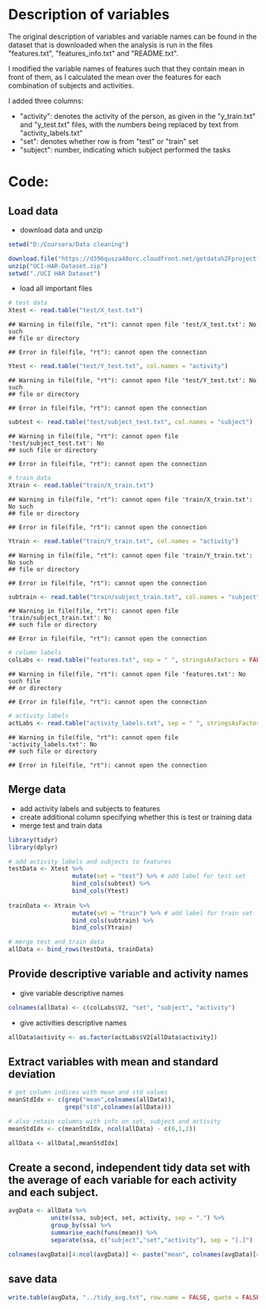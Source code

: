 # Description of variables

The original description of variables and variable names can be found in the dataset that is downloaded when the analysis is run in the files "features.txt", "features_info.txt" and "README.txt".

I modified the variable names of features such that they contain mean in front of them, as I calculated the mean over the features for each combination of subjects and activities.

I added three columns:
- "activity": denotes the activity of the person, as given in the "y_train.txt" and "y_test.txt" files, with the numbers being replaced by text from "activity_labels.txt"
- "set": denotes whether row is from "test" or "train" set
- "subject": number, indicating which subject performed the tasks



# Code:

## Load data

- download data and unzip


```r
setwd("D:/Coursera/Data cleaning")

download.file("https://d396qusza40orc.cloudfront.net/getdata%2Fprojectfiles%2FUCI%20HAR%20Dataset.zip", "UCI-HAR-Dataset.zip")
unzip("UCI-HAR-Dataset.zip")
setwd("./UCI HAR Dataset")
```

- load all important files


```r
# test data
Xtest <- read.table("test/X_test.txt")
```

```
## Warning in file(file, "rt"): cannot open file 'test/X_test.txt': No such
## file or directory
```

```
## Error in file(file, "rt"): cannot open the connection
```

```r
Ytest <- read.table("test/Y_test.txt", col.names = "activity")
```

```
## Warning in file(file, "rt"): cannot open file 'test/Y_test.txt': No such
## file or directory
```

```
## Error in file(file, "rt"): cannot open the connection
```

```r
subtest <- read.table("test/subject_test.txt", col.names = "subject")
```

```
## Warning in file(file, "rt"): cannot open file 'test/subject_test.txt': No
## such file or directory
```

```
## Error in file(file, "rt"): cannot open the connection
```

```r
# train data
Xtrain <- read.table("train/X_train.txt")
```

```
## Warning in file(file, "rt"): cannot open file 'train/X_train.txt': No such
## file or directory
```

```
## Error in file(file, "rt"): cannot open the connection
```

```r
Ytrain <- read.table("train/Y_train.txt", col.names = "activity")
```

```
## Warning in file(file, "rt"): cannot open file 'train/Y_train.txt': No such
## file or directory
```

```
## Error in file(file, "rt"): cannot open the connection
```

```r
subtrain <- read.table("train/subject_train.txt", col.names = "subject")
```

```
## Warning in file(file, "rt"): cannot open file 'train/subject_train.txt': No
## such file or directory
```

```
## Error in file(file, "rt"): cannot open the connection
```

```r
# column labels
colLabs <- read.table("features.txt", sep = " ", stringsAsFactors = FALSE)
```

```
## Warning in file(file, "rt"): cannot open file 'features.txt': No such file
## or directory
```

```
## Error in file(file, "rt"): cannot open the connection
```

```r
# activity labels
actLabs <- read.table("activity_labels.txt", sep = " ", stringsAsFactors = FALSE)
```

```
## Warning in file(file, "rt"): cannot open file 'activity_labels.txt': No
## such file or directory
```

```
## Error in file(file, "rt"): cannot open the connection
```

## Merge data

- add activity labels and subjects to features
- create additional column specifying whether this is test or training data
- merge test and train data


```r
library(tidyr)
library(dplyr)

# add activity labels and subjects to features
testData <- Xtest %>%
                  mutate(set = "test") %>% # add label for test set
                  bind_cols(subtest) %>%
                  bind_cols(Ytest)
                  
trainData <- Xtrain %>%
                  mutate(set = "train") %>% # add label for train set
                  bind_cols(subtrain) %>%
                  bind_cols(Ytrain)

# merge test and train data
allData <- bind_rows(testData, trainData)
```

## Provide descriptive variable and activity names

- give variable descriptive names

```r
colnames(allData) <- c(colLabs$V2, "set", "subject", "activity")
```

- give activities descriptive names

```r
allData$activity <- as.factor(actLabs$V2[allData$activity])
```

## Extract variables with mean and standard deviation

```r
# get column indices with mean and std values
meanStdIdx <- c(grep("mean",colnames(allData)),
                grep("std",colnames(allData)))

# also retain columns with info on set, subject and activity
meanStdIdx <- c(meanStdIdx, ncol(allData) - c(0,1,2))

allData <- allData[,meanStdIdx]
```

## Create a second, independent tidy data set with the average of each variable for each activity and each subject.


```r
avgData <- allData %>%
            unite(ssa, subject, set, activity, sep = ".") %>%
            group_by(ssa) %>%
            summarise_each(funs(mean)) %>%
            separate(ssa, c("subject","set","activity"), sep = "[.]")

colnames(avgData)[4:ncol(avgData)] <- paste("mean", colnames(avgData)[4:ncol(avgData)], sep = "-")
```

## save data

```r
write.table(avgData, "../tidy_avg.txt", row.name = FALSE, quote = FALSE)
```


